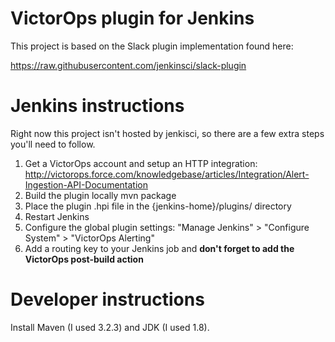 # VictorOps plugin for Jenkins

This project is based on the Slack plugin implementation found here:

https://raw.githubusercontent.com/jenkinsci/slack-plugin

# Jenkins instructions

Right now this project isn't hosted by jenkisci, so there are a few extra steps you'll need to follow.

1. Get a VictorOps account and setup an HTTP integration:
	http://victorops.force.com/knowledgebase/articles/Integration/Alert-Ingestion-API-Documentation
2. Build the plugin locally
	mvn package
3. Place the plugin .hpi file in the {jenkins-home}/plugins/ directory
4. Restart Jenkins
5. Configure the global plugin settings: "Manage Jenkins" > "Configure System" > "VictorOps Alerting"
6. Add a routing key to your Jenkins job and **don't forget to add the VictorOps post-build action**

# Developer instructions

Install Maven (I used 3.2.3) and JDK (I used 1.8).
